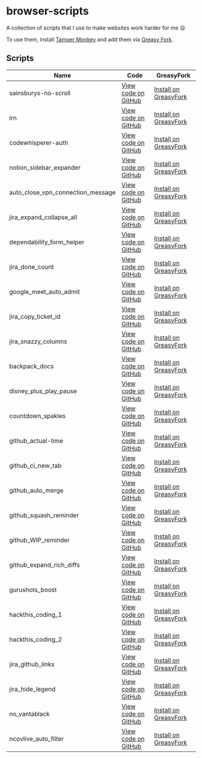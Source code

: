#  browser-scripts



A collection of scripts that I use to make websites work harder for me 😜

To use them, install [Tamper Monkey](https://www.tampermonkey.net/) and add them via [Greasy Fork](https://greasyfork.org/en/users/180365-george-gillams). 

## Scripts

|  Name                               |  Code                 |  GreasyFork             |
| --------------------------------- | ------------------- | --------------------- |
|  sainsburys-no-scroll               |  [View code on GitHub](https://github.com/georgegillams/browser-scripts/blob/master/src/sainsburys-no-scroll.js)  |  [Install on GreasyFork](https://greasyfork.org/en/scripts/534836-sainsbury-s-no-scroll)  |
|  lrn                                |  [View code on GitHub](https://github.com/georgegillams/browser-scripts/blob/master/src/LRN.js)  |  [Install on GreasyFork](https://greasyfork.org/en/scripts/518785-lrn)  |
|  codewhisperer-auth                 |  [View code on GitHub](https://github.com/georgegillams/browser-scripts/blob/master/src/CodeWhisperer%20auth.js)  |  [Install on GreasyFork](https://greasyfork.org/en/scripts/467716-codewhisperer-auth)  |
|  notion_sidebar_expander            |  [View code on GitHub](https://github.com/georgegillams/browser-scripts/blob/master/src/Notion%20Sidebar%20Expander.js)  |  [Install on GreasyFork](https://greasyfork.org/en/scripts/439931-notion-sidebar-expander)  |
|  auto_close_vpn_connection_message  |  [View code on GitHub](https://github.com/georgegillams/browser-scripts/blob/master/src/Auto%20close%20VPN%20connection%20message.js)  |  [Install on GreasyFork](https://greasyfork.org/en/scripts/439484-auto-close-vpn-connection-message)  |
|  jira_expand_collapse_all           |  [View code on GitHub](https://github.com/georgegillams/browser-scripts/blob/master/src/Jira%20expand%20collapse%20all.js)  |  [Install on GreasyFork](https://greasyfork.org/en/scripts/433839-jira-expand-collapse-all)  |
|  dependability_form_helper          |  [View code on GitHub](https://github.com/georgegillams/browser-scripts/blob/master/src/Dependability%20form%20helper.js)  |  [Install on GreasyFork](https://greasyfork.org/en/scripts/431997-dependability-form-helper)  |
|  jira_done_count                    |  [View code on GitHub](https://github.com/georgegillams/browser-scripts/blob/master/src/Jira%20Done%20Count.js)  |  [Install on GreasyFork](https://greasyfork.org/en/scripts/423770-jira-done-count)  |
|  google_meet_auto_admit             |  [View code on GitHub](https://github.com/georgegillams/browser-scripts/blob/master/src/Google%20Meet%20auto%20admit.js)  |  [Install on GreasyFork](https://greasyfork.org/en/scripts/418194-google-meet-auto-admit)  |
|  jira_copy_ticket_id                |  [View code on GitHub](https://github.com/georgegillams/browser-scripts/blob/master/src/Copy%20Jira%20ticket%20ID.js)  |  [Install on GreasyFork](https://greasyfork.org/en/scripts/416336-copy-jira-ticket-id)  |
|  jira_snazzy_columns                |  [View code on GitHub](https://github.com/georgegillams/browser-scripts/blob/master/src/Jira%20snazzy%20columns.js)  |  [Install on GreasyFork](https://greasyfork.org/en/scripts/408483-jira-snazzy-columns)  |
|  backpack_docs                      |  [View code on GitHub](https://github.com/georgegillams/browser-scripts/blob/master/src/Backpack%20docs.js)  |  [Install on GreasyFork](https://greasyfork.org/en/scripts/400764-backpack)  |
|  disney_plus_play_pause             |  [View code on GitHub](https://github.com/georgegillams/browser-scripts/blob/master/src/Disney%20Plus%20Play%20Pause.js)  |  [Install on GreasyFork](https://greasyfork.org/en/scripts/403470-disney-toggle-play-pause)  |
|  countdown_spakles                  |  [View code on GitHub](https://github.com/georgegillams/browser-scripts/blob/master/src/Countdown%20sparkles.js)  |  [Install on GreasyFork](https://greasyfork.org/en/scripts/390085-countdown-spakliness)  |
|  github_actual-time                 |  [View code on GitHub](https://github.com/georgegillams/browser-scripts/blob/master/src/GitHub%20actual%20time.js)  |  [Install on GreasyFork](https://greasyfork.org/en/scripts/406513-github-actual-time)  |
|  github_ci_new_tab                  |  [View code on GitHub](https://github.com/georgegillams/browser-scripts/blob/master/src/GitHub%20CI%20links%20new%20tab.js)  |  [Install on GreasyFork](https://greasyfork.org/en/scripts/390827-github-ci-links-new-tab)  |
|  github_auto_merge                  |  [View code on GitHub](https://github.com/georgegillams/browser-scripts/blob/master/src/GitHub%20auto%20merge.js)  |  [Install on GreasyFork](https://greasyfork.org/en/scripts/389944-github-auto-merge)  |
|  github_squash_reminder             |  [View code on GitHub](https://github.com/georgegillams/browser-scripts/blob/master/src/GitHub%20squash%20reminder.js)  |  [Install on GreasyFork](https://greasyfork.org/en/scripts/368661-github-squash-reminder)  |
|  github_WIP_reminder                |  [View code on GitHub](https://github.com/georgegillams/browser-scripts/blob/master/src/GitHub%20WIP%20Reminder.js)  |  [Install on GreasyFork](https://greasyfork.org/en/scripts/382563-github-wip-reminder)  |
|  github_expand_rich_diffs           |  [View code on GitHub](https://github.com/georgegillams/browser-scripts/blob/master/src/GitHub%20expand%20rich%20diffs.js)  |  [Install on GreasyFork](https://greasyfork.org/en/scripts/389465-github-expand-rich-diffs)  |
|  gurushots_boost                    |  [View code on GitHub](https://github.com/georgegillams/browser-scripts/blob/master/src/GuruShots%20boost.js)  |  [Install on GreasyFork](https://greasyfork.org/en/scripts/40718-gurushots-boost)  |
|  hackthis_coding_1                  |  [View code on GitHub](https://github.com/georgegillams/browser-scripts/blob/master/src/Hackthis.co.uk%20coding%20level%201.js)  |  [Install on GreasyFork](https://greasyfork.org/en/scripts/369309-hackthis-co-uk-coding-level-1)  |
|  hackthis_coding_2                  |  [View code on GitHub](https://github.com/georgegillams/browser-scripts/blob/master/src/Hackthis.co.uk%20coding%20level%202.js)  |  [Install on GreasyFork](https://greasyfork.org/en/scripts/369310-hackthis-co-uk-coding-level-2)  |
|  jira_github_links                  |  [View code on GitHub](https://github.com/georgegillams/browser-scripts/blob/master/src/Jira%20GitHub%20Links.js)  |  [Install on GreasyFork](https://greasyfork.org/en/scripts/382492-jira-github-links)  |
|  jira_hide_legend                   |  [View code on GitHub](https://github.com/georgegillams/browser-scripts/blob/master/src/Jira%20hide%20links.js)  |  [Install on GreasyFork](https://greasyfork.org/en/scripts/390156-jira-hide-legend)  |
|  no_vantablack                      |  [View code on GitHub](https://github.com/georgegillams/browser-scripts/blob/master/src/No%20vantablack.js)  |  [Install on GreasyFork](https://greasyfork.org/en/scripts/390481-no-vantablack)  |
|  ncovlive_auto_filter               |  [View code on GitHub](https://github.com/georgegillams/browser-scripts/blob/master/src/NcovLive%20auto%20filter.js)  |  [Install on GreasyFork](https://greasyfork.org/en/scripts/397849-ncovlive-auto-filter)  |